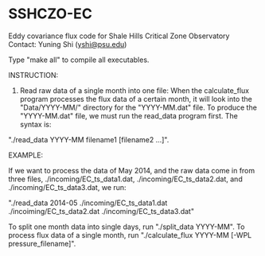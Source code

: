 SSHCZO-EC
=========

Eddy covariance flux code for Shale Hills Critical Zone Observatory
Contact: Yuning Shi (yshi@psu.edu)

Type "make all" to compile all executables.

INSTRUCTION:
1. Read raw data of a single month into one file:
  When the calculate_flux program processes the flux data of a certain month, it will look into the "Data/YYYY-MM/" directory for the "YYYY-MM.dat" file.
  To produce the "YYYY-MM.dat" file, we must run the read_data program first.
  The syntax is:

  "./read_data YYYY-MM filename1 [filename2 ...]".

  EXAMPLE:

  If we want to process the data of May 2014, and the raw data come in from three files, ./incoming/EC_ts_data1.dat, ./incoming/EC_ts_data2.dat, and ./incoming/EC_ts_data3.dat, we run:

  "./read_data 2014-05 ./incoming/EC_ts_data1.dat ./incoiming/EC_ts_data2.dat ./incoming/EC_ts_data3.dat"
 
To split one month data into single days, run "./split_data YYYY-MM".
To process flux data of a single month, run "./calculate_flux YYYY-MM [-WPL pressure_filename]".

